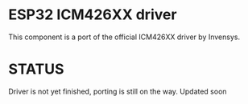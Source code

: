 # ESP32 ICM426XX driver

This component is a port of the official ICM426XX driver by Invensys.

# STATUS

Driver is not yet finished, porting is still on the way.
Updated soon